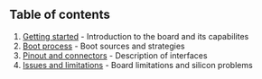 ## Table of contents
1. [Getting started](INIT.md) - Introduction to the board and its capabilites
2. [Boot process](BOOT.md) - Boot sources and strategies
3. [Pinout and connectors](PINOUT.md) - Description of interfaces
4. [Issues and limitations](ERRATA.md) - Board limitations and silicon problems
